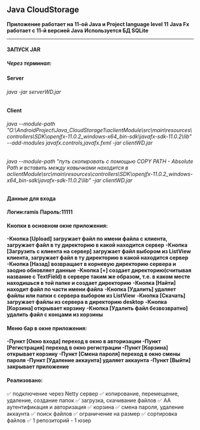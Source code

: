 ## Java CloudStorage

**Приложение работает на 11-ой Java и Project language level 11**
**Java Fx работает с 11-й версией Java**
**Используется БД SQLite**
____
#### ЗАПУСК JAR
##### Через терминал:
**Server**
###### java -jar serverWD.jar
**Client**
###### java --module-path "O:\AndroidProject\Java_CloudStorage1\aclientModule\src\main\resources\controllers\SDK\openjfx-11.0.2_windows-x64_bin-sdk\javafx-sdk-11.0.2\lib" --add-modules javafx.controls,javafx.fxml -jar clientWD.jar
###### java --module-path "путь скопировать с помощью COPY PATH - Absolute Path и вставить между кавычками находится в aclientModule\src\main\resources\controllers\SDK\openjfx-11.0.2_windows-x64_bin-sdk\javafx-sdk-11.0.2\lib" -jar clientWD.jar

#### Данные для входа
**Логин:ramis**
**Пароль:11111**


#### Кнопки в основном окне приложения:
**-Кнопка [Upload] загружает файл по имени файла с клиента,
загружает файл в ту директорию в какой находится сервер**
**-Кнопка [Загрузить с клиента на сервер] загружает файл выбором из ListView
клиента, загружает файл в ту директорию в какой находится сервер**
**-Кнопка [Назад] возвращает в корневую директорию сервера 
и заодно обновляет данные**
**-Кнопка [+] создает директорию(считывая название с TextField) 
в сервере таким же образом, т.е. в каком месте находишься в той папке и создает 
директорию**
**-Кнопка [Найти] находит файл по части имени файла**
**-Кнопка [Удалить] удаляет файлы или папки с сервера выбором из ListView**
**-Кнопка [Скачать] загружает файлы из сервера в директорию desktop**
**-Кнопка [Корзина] открывает корзину**
**-Кнопка [Удалить файл безвозвратно] удалить файл с концами из корзины**

#### Меню бар в окне приложения:
**-Пункт [Окно входа] переход в окно в авторизации
-Пункт [Регистрация] переход в окно регистрации
-Пункт [Корзина] открывает корзину
-Пункт [Смена пароля] переход в окно смены пароля
-Пункт [Удаление аккаунта] удаляет аккаунта
-Пункт [Выйти] закрывает приложение**


#### Реализовано:
:white_check_mark: подключение через Netty сервер
:white_check_mark: копирование, перемещение, удаление, cоздание папок
:white_check_mark: загрузка, скачивание файлов
:white_check_mark: AA аутентификация и авторизация
:white_check_mark: корзина
:white_check_mark: смена пароля, удаление аккаунта
:white_check_mark: поиск файлов
:white_check_mark: ограничение на размер
:white_check_mark: сортировка файлов
:white_check_mark: 1 репозиторий - 1 юзер



